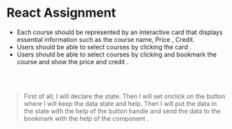 # React Assignment 


- Each course should be represented by an interactive card that displays essential information such as the course name, Price , Credit.
- Users should be able to select courses by clicking the card .
- Users should be able to select courses by clicking and bookmark the course and show the price and credit .

<br/>
<br/>

> First of all, I will declare the state. Then I will set onclick on the button where I will keep the data state and help. Then I will put the data in the state with the help of the button handle and send the data to the bookmark with the help of the component .
